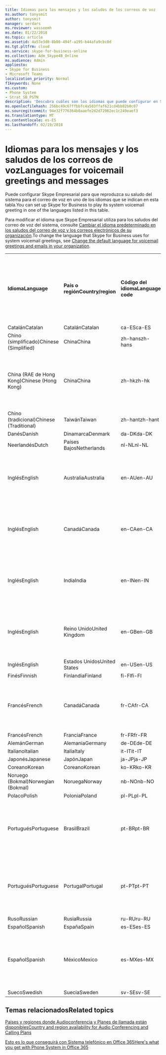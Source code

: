 ```yaml
---
title: Idiomas para los mensajes y los saludos de los correos de voz
ms.author: tonysmit
author: tonysmit
manager: serdars
ms.reviewer: wasseemh
ms.date: 01/22/2018
ms.topic: article
ms.assetid: 4a57e3d0-8b08-494f-a195-b44afa9cbc0d
ms.tgt.pltfrm: cloud
ms.service: skype-for-business-online
ms.collection: Adm_Skype4B_Online
ms.audience: Admin
appliesto:
- Skype for Business
- Microsoft Teams
localization_priority: Normal
f1keywords: None
ms.custom:
- Phone System
- Strat_SB_PSTN
description: 'Descubra cuáles son los idiomas que puede configurar en Skype Empresarial para los mensajes predeterminados del sistema. '
ms.openlocfilehash: 256bc49c67ffbbfc4a503ffaf621cd4bb82b0c07
ms.sourcegitcommit: 94e32f776364b0aaefe2d2d72062ec1c249eaef3
ms.translationtype: MT
ms.contentlocale: es-ES
ms.lasthandoff: 02/19/2018
---
```

# <a name="languages-for-voicemail-greetings-and-messages"></a><span data-ttu-id="802d2-103">Idiomas para los mensajes y los saludos de los correos de voz</span><span class="sxs-lookup"><span data-stu-id="802d2-103">Languages for voicemail greetings and messages</span></span>

<span data-ttu-id="802d2-104">Puede configurar Skype Empresarial para que reproduzca su saludo del sistema para el correo de voz en uno de los idiomas que se indican en esta tabla.</span><span class="sxs-lookup"><span data-stu-id="802d2-104">You can set up Skype for Business to play its system voicemail greeting in one of the languages listed in this table.</span></span>
  
<span data-ttu-id="802d2-105">Para modificar el idioma que Skype Empresarial utiliza para los saludos del correo de voz del sistema, consulte [Cambiar el idioma predeterminado en los saludos del correo de voz y los correos electrónicos de su organización](change-the-default-language-for-greetings-and-emails.md).</span><span class="sxs-lookup"><span data-stu-id="802d2-105">To change the language that Skype for Business uses for system voicemail greetings, see [Change the default language for voicemail greetings and emails in your organization](change-the-default-language-for-greetings-and-emails.md).</span></span>
  
|||||||
|:-----|:-----|:-----|:-----|:-----|:-----|
|<span data-ttu-id="802d2-106">**Idioma**</span><span class="sxs-lookup"><span data-stu-id="802d2-106">**Language**</span></span> <br/> |<span data-ttu-id="802d2-107">**País o región**</span><span class="sxs-lookup"><span data-stu-id="802d2-107">**Country/region**</span></span> <br/> |<span data-ttu-id="802d2-108">**Código del idioma**</span><span class="sxs-lookup"><span data-stu-id="802d2-108">**Language code**</span></span> <br/> |<span data-ttu-id="802d2-109">**¿Está disponible para que un usuario lo vea en el correo electrónico?**</span><span class="sxs-lookup"><span data-stu-id="802d2-109">**Available for a user to see it in email?**</span></span> <br/> |<span data-ttu-id="802d2-110">**¿Está disponible cuando el usuario llama?**</span><span class="sxs-lookup"><span data-stu-id="802d2-110">**Available when the user calls in?**</span></span> <br/> |<span data-ttu-id="802d2-111">**¿La transcripción está disponible?**</span><span class="sxs-lookup"><span data-stu-id="802d2-111">**Transcription available?**</span></span> <br/> |
|<span data-ttu-id="802d2-112">Catalán</span><span class="sxs-lookup"><span data-stu-id="802d2-112">Catalan</span></span>  <br/> |<span data-ttu-id="802d2-113">Catalán</span><span class="sxs-lookup"><span data-stu-id="802d2-113">Catalan</span></span>  <br/> |<span data-ttu-id="802d2-114">ca-ES</span><span class="sxs-lookup"><span data-stu-id="802d2-114">ca-ES</span></span>  <br/> |<span data-ttu-id="802d2-115">Sí</span><span class="sxs-lookup"><span data-stu-id="802d2-115">Yes</span></span>  <br/> |<span data-ttu-id="802d2-116">Sí</span><span class="sxs-lookup"><span data-stu-id="802d2-116">Yes</span></span>  <br/> |<span data-ttu-id="802d2-117">No</span><span class="sxs-lookup"><span data-stu-id="802d2-117">No</span></span>  <br/> |
|<span data-ttu-id="802d2-118">Chino (simplificado)</span><span class="sxs-lookup"><span data-stu-id="802d2-118">Chinese (Simplified)</span></span>  <br/> |<span data-ttu-id="802d2-119">China</span><span class="sxs-lookup"><span data-stu-id="802d2-119">China</span></span>  <br/> |<span data-ttu-id="802d2-120">zh-hans</span><span class="sxs-lookup"><span data-stu-id="802d2-120">zh-hans</span></span>  <br/> |<span data-ttu-id="802d2-121">Sí</span><span class="sxs-lookup"><span data-stu-id="802d2-121">Yes</span></span>  <br/> |<span data-ttu-id="802d2-122">Sí</span><span class="sxs-lookup"><span data-stu-id="802d2-122">Yes</span></span>  <br/> |<span data-ttu-id="802d2-123">Sí</span><span class="sxs-lookup"><span data-stu-id="802d2-123">Yes</span></span>  <br/> |
|<span data-ttu-id="802d2-124">China (RAE de Hong Kong)</span><span class="sxs-lookup"><span data-stu-id="802d2-124">Chinese (Hong Kong)</span></span>  <br/> |<span data-ttu-id="802d2-125">China</span><span class="sxs-lookup"><span data-stu-id="802d2-125">China</span></span>  <br/> |<span data-ttu-id="802d2-126">zh-hk</span><span class="sxs-lookup"><span data-stu-id="802d2-126">zh-hk</span></span>  <br/> |<span data-ttu-id="802d2-127">Sí, pero se utiliza chino (tradicional) (zh-hant).</span><span class="sxs-lookup"><span data-stu-id="802d2-127">Yes, but Chinese (Traditional) (zh-hant) is used.</span></span>  <br/> | <span data-ttu-id="802d2-128">Sí</span><span class="sxs-lookup"><span data-stu-id="802d2-128">Yes</span></span> <br/> |<span data-ttu-id="802d2-129">Sí, pero se utiliza chino (tradicional) (zh-hant).</span><span class="sxs-lookup"><span data-stu-id="802d2-129">Yes, but Chinese (Traditional) (zh-hant) is used.</span></span>  <br/> |
|<span data-ttu-id="802d2-130">Chino (tradicional)</span><span class="sxs-lookup"><span data-stu-id="802d2-130">Chinese (Traditional)</span></span>  <br/> |<span data-ttu-id="802d2-131">Taiwán</span><span class="sxs-lookup"><span data-stu-id="802d2-131">Taiwan</span></span>  <br/> |<span data-ttu-id="802d2-132">zh-hant</span><span class="sxs-lookup"><span data-stu-id="802d2-132">zh-hant</span></span>  <br/> |<span data-ttu-id="802d2-133">Sí</span><span class="sxs-lookup"><span data-stu-id="802d2-133">Yes</span></span>  <br/> |<span data-ttu-id="802d2-134">Sí</span><span class="sxs-lookup"><span data-stu-id="802d2-134">Yes</span></span>  <br/> |<span data-ttu-id="802d2-135">No</span><span class="sxs-lookup"><span data-stu-id="802d2-135">No</span></span>  <br/> |
|<span data-ttu-id="802d2-136">Danés</span><span class="sxs-lookup"><span data-stu-id="802d2-136">Danish</span></span>  <br/> |<span data-ttu-id="802d2-137">Dinamarca</span><span class="sxs-lookup"><span data-stu-id="802d2-137">Denmark</span></span>  <br/> |<span data-ttu-id="802d2-138">da-DK</span><span class="sxs-lookup"><span data-stu-id="802d2-138">da-DK</span></span>  <br/> |<span data-ttu-id="802d2-139">Sí</span><span class="sxs-lookup"><span data-stu-id="802d2-139">Yes</span></span>  <br/> |<span data-ttu-id="802d2-140">Sí</span><span class="sxs-lookup"><span data-stu-id="802d2-140">Yes</span></span>  <br/> |<span data-ttu-id="802d2-141">No</span><span class="sxs-lookup"><span data-stu-id="802d2-141">No</span></span>  <br/> |
|<span data-ttu-id="802d2-142">Neerlandés</span><span class="sxs-lookup"><span data-stu-id="802d2-142">Dutch</span></span>  <br/> |<span data-ttu-id="802d2-143">Países Bajos</span><span class="sxs-lookup"><span data-stu-id="802d2-143">Netherlands</span></span>  <br/> |<span data-ttu-id="802d2-144">nl-NL</span><span class="sxs-lookup"><span data-stu-id="802d2-144">nl-NL</span></span>  <br/> |<span data-ttu-id="802d2-145">Sí</span><span class="sxs-lookup"><span data-stu-id="802d2-145">Yes</span></span>  <br/> |<span data-ttu-id="802d2-146">Sí</span><span class="sxs-lookup"><span data-stu-id="802d2-146">Yes</span></span>  <br/> |<span data-ttu-id="802d2-147">No</span><span class="sxs-lookup"><span data-stu-id="802d2-147">No</span></span>  <br/> |
|<span data-ttu-id="802d2-148">Inglés</span><span class="sxs-lookup"><span data-stu-id="802d2-148">English</span></span>  <br/> |<span data-ttu-id="802d2-149">Australia</span><span class="sxs-lookup"><span data-stu-id="802d2-149">Australia</span></span>  <br/> |<span data-ttu-id="802d2-150">en-AU</span><span class="sxs-lookup"><span data-stu-id="802d2-150">en-AU</span></span>  <br/> |<span data-ttu-id="802d2-151">Sí, pero se utiliza inglés de Estados Unidos (en-US).</span><span class="sxs-lookup"><span data-stu-id="802d2-151">Yes, but US English (en-US) is used.</span></span>  <br/> |<span data-ttu-id="802d2-152">Sí</span><span class="sxs-lookup"><span data-stu-id="802d2-152">Yes</span></span>  <br/> |<span data-ttu-id="802d2-153">Sí, pero se utiliza inglés de Estados Unidos (en-US).</span><span class="sxs-lookup"><span data-stu-id="802d2-153">Yes, but US English (en-US) is used.</span></span>  <br/> |
|<span data-ttu-id="802d2-154">Inglés</span><span class="sxs-lookup"><span data-stu-id="802d2-154">English</span></span>  <br/> |<span data-ttu-id="802d2-155">Canadá</span><span class="sxs-lookup"><span data-stu-id="802d2-155">Canada</span></span>  <br/> |<span data-ttu-id="802d2-156">en-CA</span><span class="sxs-lookup"><span data-stu-id="802d2-156">en-CA</span></span>  <br/> |<span data-ttu-id="802d2-157">Sí, pero se utiliza inglés de Estados Unidos (en-US).</span><span class="sxs-lookup"><span data-stu-id="802d2-157">Yes, but US English (en-US) is used.</span></span>  <br/> |<span data-ttu-id="802d2-158">Sí</span><span class="sxs-lookup"><span data-stu-id="802d2-158">Yes</span></span>  <br/> |<span data-ttu-id="802d2-159">Sí, pero se utiliza inglés de Estados Unidos (en-US).</span><span class="sxs-lookup"><span data-stu-id="802d2-159">Yes, but US English (en-US) is used.</span></span>  <br/> |
|<span data-ttu-id="802d2-160">Inglés</span><span class="sxs-lookup"><span data-stu-id="802d2-160">English</span></span>  <br/> |<span data-ttu-id="802d2-161">India</span><span class="sxs-lookup"><span data-stu-id="802d2-161">India</span></span>  <br/> |<span data-ttu-id="802d2-162">en-IN</span><span class="sxs-lookup"><span data-stu-id="802d2-162">en-IN</span></span>  <br/> |<span data-ttu-id="802d2-163">Sí, pero se utiliza inglés de Estados Unidos (en-US).</span><span class="sxs-lookup"><span data-stu-id="802d2-163">Yes, but US English (en-US) is used.</span></span>  <br/> |<span data-ttu-id="802d2-164">Sí</span><span class="sxs-lookup"><span data-stu-id="802d2-164">Yes</span></span>  <br/> |<span data-ttu-id="802d2-165">Sí, pero se utiliza inglés de Estados Unidos (en-US).</span><span class="sxs-lookup"><span data-stu-id="802d2-165">Yes, but US English (en-US) is used.</span></span>  <br/> |
|<span data-ttu-id="802d2-166">Inglés</span><span class="sxs-lookup"><span data-stu-id="802d2-166">English</span></span>  <br/> |<span data-ttu-id="802d2-167">Reino Unido</span><span class="sxs-lookup"><span data-stu-id="802d2-167">United Kingdom</span></span>  <br/> |<span data-ttu-id="802d2-168">en-GB</span><span class="sxs-lookup"><span data-stu-id="802d2-168">en-GB</span></span>  <br/> |<span data-ttu-id="802d2-169">Sí, pero se utiliza inglés de Estados Unidos (en-US).</span><span class="sxs-lookup"><span data-stu-id="802d2-169">Yes, but US English (en-US) is used.</span></span>  <br/> |<span data-ttu-id="802d2-170">Sí</span><span class="sxs-lookup"><span data-stu-id="802d2-170">Yes</span></span>  <br/> |<span data-ttu-id="802d2-171">Sí, pero se utiliza inglés de Estados Unidos (en-US).</span><span class="sxs-lookup"><span data-stu-id="802d2-171">Yes, but US English (en-US) is used.</span></span>  <br/> |
|<span data-ttu-id="802d2-172">Inglés</span><span class="sxs-lookup"><span data-stu-id="802d2-172">English</span></span>  <br/> |<span data-ttu-id="802d2-173">Estados Unidos</span><span class="sxs-lookup"><span data-stu-id="802d2-173">United States</span></span>  <br/> |<span data-ttu-id="802d2-174">en-US</span><span class="sxs-lookup"><span data-stu-id="802d2-174">en-US</span></span>  <br/> |<span data-ttu-id="802d2-175">Sí</span><span class="sxs-lookup"><span data-stu-id="802d2-175">Yes</span></span>  <br/> |<span data-ttu-id="802d2-176">Sí</span><span class="sxs-lookup"><span data-stu-id="802d2-176">Yes</span></span>  <br/> |<span data-ttu-id="802d2-177">Sí</span><span class="sxs-lookup"><span data-stu-id="802d2-177">Yes</span></span>  <br/> |
|<span data-ttu-id="802d2-178">Finés</span><span class="sxs-lookup"><span data-stu-id="802d2-178">Finnish</span></span>  <br/> |<span data-ttu-id="802d2-179">Finlandia</span><span class="sxs-lookup"><span data-stu-id="802d2-179">Finland</span></span>  <br/> |<span data-ttu-id="802d2-180">fi-Fl</span><span class="sxs-lookup"><span data-stu-id="802d2-180">fi-Fl</span></span>  <br/> |<span data-ttu-id="802d2-181">Sí</span><span class="sxs-lookup"><span data-stu-id="802d2-181">Yes</span></span>  <br/> |<span data-ttu-id="802d2-182">Sí</span><span class="sxs-lookup"><span data-stu-id="802d2-182">Yes</span></span>  <br/> |<span data-ttu-id="802d2-183">No</span><span class="sxs-lookup"><span data-stu-id="802d2-183">No</span></span>  <br/> |
|<span data-ttu-id="802d2-184">Francés</span><span class="sxs-lookup"><span data-stu-id="802d2-184">French</span></span>  <br/> |<span data-ttu-id="802d2-185">Canadá</span><span class="sxs-lookup"><span data-stu-id="802d2-185">Canada</span></span>  <br/> |<span data-ttu-id="802d2-186">fr-CA</span><span class="sxs-lookup"><span data-stu-id="802d2-186">fr-CA</span></span>  <br/> |<span data-ttu-id="802d2-187">Sí, pero se utiliza francés de Francia (fr-FR).</span><span class="sxs-lookup"><span data-stu-id="802d2-187">Yes, but France French (fr-FR) is used.</span></span>  <br/> |<span data-ttu-id="802d2-188">Sí</span><span class="sxs-lookup"><span data-stu-id="802d2-188">Yes</span></span>  <br/> |<span data-ttu-id="802d2-189">Sí, pero se utiliza francés de Francia (fr-FR).</span><span class="sxs-lookup"><span data-stu-id="802d2-189">Yes, but France French (fr-FR) is used.</span></span>  <br/> |
|<span data-ttu-id="802d2-190">Francés</span><span class="sxs-lookup"><span data-stu-id="802d2-190">French</span></span>  <br/> |<span data-ttu-id="802d2-191">Francia</span><span class="sxs-lookup"><span data-stu-id="802d2-191">France</span></span>  <br/> |<span data-ttu-id="802d2-192">fr-FR</span><span class="sxs-lookup"><span data-stu-id="802d2-192">fr-FR</span></span>  <br/> |<span data-ttu-id="802d2-193">Sí</span><span class="sxs-lookup"><span data-stu-id="802d2-193">Yes</span></span>  <br/> |<span data-ttu-id="802d2-194">Sí</span><span class="sxs-lookup"><span data-stu-id="802d2-194">Yes</span></span>  <br/> |<span data-ttu-id="802d2-195">Sí</span><span class="sxs-lookup"><span data-stu-id="802d2-195">Yes</span></span>  <br/> |
|<span data-ttu-id="802d2-196">Alemán</span><span class="sxs-lookup"><span data-stu-id="802d2-196">German</span></span>  <br/> |<span data-ttu-id="802d2-197">Alemania</span><span class="sxs-lookup"><span data-stu-id="802d2-197">Germany</span></span>  <br/> |<span data-ttu-id="802d2-198">de-DE</span><span class="sxs-lookup"><span data-stu-id="802d2-198">de-DE</span></span>  <br/> |<span data-ttu-id="802d2-199">Sí</span><span class="sxs-lookup"><span data-stu-id="802d2-199">Yes</span></span>  <br/> |<span data-ttu-id="802d2-200">Sí</span><span class="sxs-lookup"><span data-stu-id="802d2-200">Yes</span></span>  <br/> |<span data-ttu-id="802d2-201">Sí</span><span class="sxs-lookup"><span data-stu-id="802d2-201">Yes</span></span>  <br/> |
|<span data-ttu-id="802d2-202">Italiano</span><span class="sxs-lookup"><span data-stu-id="802d2-202">Italian</span></span>  <br/> |<span data-ttu-id="802d2-203">Italia</span><span class="sxs-lookup"><span data-stu-id="802d2-203">Italy</span></span>  <br/> |<span data-ttu-id="802d2-204">it-IT</span><span class="sxs-lookup"><span data-stu-id="802d2-204">it-IT</span></span>  <br/> |<span data-ttu-id="802d2-205">Sí</span><span class="sxs-lookup"><span data-stu-id="802d2-205">Yes</span></span>  <br/> |<span data-ttu-id="802d2-206">Sí</span><span class="sxs-lookup"><span data-stu-id="802d2-206">Yes</span></span>  <br/> |<span data-ttu-id="802d2-207">Sí</span><span class="sxs-lookup"><span data-stu-id="802d2-207">Yes</span></span>  <br/> |
|<span data-ttu-id="802d2-208">Japonés</span><span class="sxs-lookup"><span data-stu-id="802d2-208">Japanese</span></span>  <br/> |<span data-ttu-id="802d2-209">Japón</span><span class="sxs-lookup"><span data-stu-id="802d2-209">Japan</span></span>  <br/> |<span data-ttu-id="802d2-210">ja-JP</span><span class="sxs-lookup"><span data-stu-id="802d2-210">ja-JP</span></span>  <br/> |<span data-ttu-id="802d2-211">Sí</span><span class="sxs-lookup"><span data-stu-id="802d2-211">Yes</span></span>  <br/> |<span data-ttu-id="802d2-212">Sí</span><span class="sxs-lookup"><span data-stu-id="802d2-212">Yes</span></span>  <br/> |<span data-ttu-id="802d2-213">No</span><span class="sxs-lookup"><span data-stu-id="802d2-213">No</span></span>  <br/> |
|<span data-ttu-id="802d2-214">Coreano</span><span class="sxs-lookup"><span data-stu-id="802d2-214">Korean</span></span>  <br/> |<span data-ttu-id="802d2-215">Coreano</span><span class="sxs-lookup"><span data-stu-id="802d2-215">Korean</span></span>  <br/> |<span data-ttu-id="802d2-216">ko-KR</span><span class="sxs-lookup"><span data-stu-id="802d2-216">ko-KR</span></span>  <br/> |<span data-ttu-id="802d2-217">Sí</span><span class="sxs-lookup"><span data-stu-id="802d2-217">Yes</span></span>  <br/> |<span data-ttu-id="802d2-218">Sí</span><span class="sxs-lookup"><span data-stu-id="802d2-218">Yes</span></span>  <br/> |<span data-ttu-id="802d2-219">No</span><span class="sxs-lookup"><span data-stu-id="802d2-219">No</span></span>  <br/> |
|<span data-ttu-id="802d2-220">Noruego (Bokmal)</span><span class="sxs-lookup"><span data-stu-id="802d2-220">Norwegian (Bokmal)</span></span>  <br/> |<span data-ttu-id="802d2-221">Noruega</span><span class="sxs-lookup"><span data-stu-id="802d2-221">Norway</span></span>  <br/> |<span data-ttu-id="802d2-222">nb-NO</span><span class="sxs-lookup"><span data-stu-id="802d2-222">nb-NO</span></span>  <br/> |<span data-ttu-id="802d2-223">Sí</span><span class="sxs-lookup"><span data-stu-id="802d2-223">Yes</span></span>  <br/> |<span data-ttu-id="802d2-224">Sí</span><span class="sxs-lookup"><span data-stu-id="802d2-224">Yes</span></span>  <br/> |<span data-ttu-id="802d2-225">No</span><span class="sxs-lookup"><span data-stu-id="802d2-225">No</span></span>  <br/> |
|<span data-ttu-id="802d2-226">Polaco</span><span class="sxs-lookup"><span data-stu-id="802d2-226">Polish</span></span>  <br/> |<span data-ttu-id="802d2-227">Polonia</span><span class="sxs-lookup"><span data-stu-id="802d2-227">Poland</span></span>  <br/> |<span data-ttu-id="802d2-228">pl-PL</span><span class="sxs-lookup"><span data-stu-id="802d2-228">pl-PL</span></span>  <br/> |<span data-ttu-id="802d2-229">Sí</span><span class="sxs-lookup"><span data-stu-id="802d2-229">Yes</span></span>  <br/> | <span data-ttu-id="802d2-230">Sí</span><span class="sxs-lookup"><span data-stu-id="802d2-230">Yes</span></span> <br/> |<span data-ttu-id="802d2-231">No</span><span class="sxs-lookup"><span data-stu-id="802d2-231">No</span></span>  <br/> |
|<span data-ttu-id="802d2-232">Portugués</span><span class="sxs-lookup"><span data-stu-id="802d2-232">Portuguese</span></span>  <br/> |<span data-ttu-id="802d2-233">Brasil</span><span class="sxs-lookup"><span data-stu-id="802d2-233">Brazil</span></span>  <br/> |<span data-ttu-id="802d2-234">pt-BR</span><span class="sxs-lookup"><span data-stu-id="802d2-234">pt-BR</span></span>  <br/> |<span data-ttu-id="802d2-235">Sí, pero se utiliza portugués de Portugal (pt-PT).</span><span class="sxs-lookup"><span data-stu-id="802d2-235">Yes, but Portugal Portuguese (pt-PT) is used.</span></span>  <br/> |<span data-ttu-id="802d2-236">Sí</span><span class="sxs-lookup"><span data-stu-id="802d2-236">Yes</span></span>  <br/> |<span data-ttu-id="802d2-237">Sí</span><span class="sxs-lookup"><span data-stu-id="802d2-237">Yes</span></span>  <br/> |
|<span data-ttu-id="802d2-238">Portugués</span><span class="sxs-lookup"><span data-stu-id="802d2-238">Portuguese</span></span>  <br/> |<span data-ttu-id="802d2-239">Portugal</span><span class="sxs-lookup"><span data-stu-id="802d2-239">Portugal</span></span>  <br/> |<span data-ttu-id="802d2-240">pt-PT</span><span class="sxs-lookup"><span data-stu-id="802d2-240">pt-PT</span></span>  <br/> |<span data-ttu-id="802d2-241">Sí</span><span class="sxs-lookup"><span data-stu-id="802d2-241">Yes</span></span>  <br/> |<span data-ttu-id="802d2-242">Sí</span><span class="sxs-lookup"><span data-stu-id="802d2-242">Yes</span></span>  <br/> |<span data-ttu-id="802d2-243">Sí, pero se utiliza portugués de Brasil (pt-BR).</span><span class="sxs-lookup"><span data-stu-id="802d2-243">Yes, but Brazil Portuguese (pt-BR) is used.</span></span>  <br/> |
|<span data-ttu-id="802d2-244">Ruso</span><span class="sxs-lookup"><span data-stu-id="802d2-244">Russian</span></span>  <br/> |<span data-ttu-id="802d2-245">Rusia</span><span class="sxs-lookup"><span data-stu-id="802d2-245">Russia</span></span>  <br/> |<span data-ttu-id="802d2-246">ru-RU</span><span class="sxs-lookup"><span data-stu-id="802d2-246">ru-RU</span></span>  <br/> |<span data-ttu-id="802d2-247">Sí</span><span class="sxs-lookup"><span data-stu-id="802d2-247">Yes</span></span>  <br/> |<span data-ttu-id="802d2-248">Sí</span><span class="sxs-lookup"><span data-stu-id="802d2-248">Yes</span></span>  <br/> |<span data-ttu-id="802d2-249">No</span><span class="sxs-lookup"><span data-stu-id="802d2-249">No</span></span>  <br/> |
|<span data-ttu-id="802d2-250">Español</span><span class="sxs-lookup"><span data-stu-id="802d2-250">Spanish</span></span>  <br/> |<span data-ttu-id="802d2-251">España</span><span class="sxs-lookup"><span data-stu-id="802d2-251">Spain</span></span>  <br/> |<span data-ttu-id="802d2-252">es-ES</span><span class="sxs-lookup"><span data-stu-id="802d2-252">es-ES</span></span>  <br/> |<span data-ttu-id="802d2-253">Sí</span><span class="sxs-lookup"><span data-stu-id="802d2-253">Yes</span></span>  <br/> |<span data-ttu-id="802d2-254">Sí</span><span class="sxs-lookup"><span data-stu-id="802d2-254">Yes</span></span>  <br/> |<span data-ttu-id="802d2-255">Sí</span><span class="sxs-lookup"><span data-stu-id="802d2-255">Yes</span></span>  <br/> |
|<span data-ttu-id="802d2-256">Español</span><span class="sxs-lookup"><span data-stu-id="802d2-256">Spanish</span></span>  <br/> |<span data-ttu-id="802d2-257">México</span><span class="sxs-lookup"><span data-stu-id="802d2-257">Mexico</span></span>  <br/> |<span data-ttu-id="802d2-258">es-MX</span><span class="sxs-lookup"><span data-stu-id="802d2-258">es-MX</span></span>  <br/> |<span data-ttu-id="802d2-259">Sí, pero se utiliza español de España (es-ES).</span><span class="sxs-lookup"><span data-stu-id="802d2-259">Yes, but Spain Spanish (es-ES) is used.</span></span>  <br/> |<span data-ttu-id="802d2-260">Sí</span><span class="sxs-lookup"><span data-stu-id="802d2-260">Yes</span></span>  <br/> |<span data-ttu-id="802d2-261">Sí, pero se utiliza español de España (es-ES).</span><span class="sxs-lookup"><span data-stu-id="802d2-261">Yes, but Spain Spanish (es-ES) is used.</span></span>  <br/> |
|<span data-ttu-id="802d2-262">Sueco</span><span class="sxs-lookup"><span data-stu-id="802d2-262">Swedish</span></span>  <br/> |<span data-ttu-id="802d2-263">Suecia</span><span class="sxs-lookup"><span data-stu-id="802d2-263">Sweden</span></span>  <br/> |<span data-ttu-id="802d2-264">sv-SE</span><span class="sxs-lookup"><span data-stu-id="802d2-264">sv-SE</span></span>  <br/> |<span data-ttu-id="802d2-265">Sí</span><span class="sxs-lookup"><span data-stu-id="802d2-265">Yes</span></span>  <br/> |<span data-ttu-id="802d2-266">Sí</span><span class="sxs-lookup"><span data-stu-id="802d2-266">Yes</span></span>  <br/> |<span data-ttu-id="802d2-267">No</span><span class="sxs-lookup"><span data-stu-id="802d2-267">No</span></span>  <br/> |
   
## <a name="related-topics"></a><span data-ttu-id="802d2-268">Temas relacionados</span><span class="sxs-lookup"><span data-stu-id="802d2-268">Related topics</span></span>
[<span data-ttu-id="802d2-269">Países y regiones donde Audioconferencia y Planes de llamada están disponibles</span><span class="sxs-lookup"><span data-stu-id="802d2-269">Country and region availability for Audio Conferencing and Calling Plans</span></span>](../../country-and-region-availability-for-audio-conferencing-and-calling-plans/country-and-region-availability-for-audio-conferencing-and-calling-plans.md)

[<span data-ttu-id="802d2-270">Esto es lo que conseguirá con Sistema telefónico en Office 365</span><span class="sxs-lookup"><span data-stu-id="802d2-270">Here's what you get with Phone System in Office 365</span></span>](../../what-is-phone-system-in-office-365/here-s-what-you-get-with-phone-system.md)
  